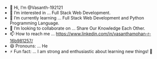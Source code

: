 - 👋 Hi, I’m @Vasanth-192121
- 👀 I’m interested in ... Full Stack Web Development.
- 🌱 I’m currently learning ... Full Stack Web Development and Python Programming Language. 
- 💞️ I’m looking to collaborate on ... Share Our Knowledge Each Other. 
- 📫 How to reach me ... https://www.linkedin.com/in/vasanthamohan-r-16b981257/
- 😄 Pronouns: ... He
- ⚡ Fun fact: ... I am strong and enthusiastic about learning new things! 💪

<!---
Vasanth-192121/Vasanth-192121 is a ✨ special ✨ repository because its `README.md` (this file) appears on your GitHub profile.
You can click the Preview link to take a look at your changes.
--->
